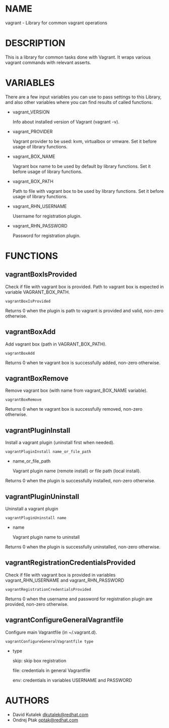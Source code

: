 # NAME

vagrant - Library for common vagrant operations

# DESCRIPTION

This is a library for common tasks done with Vagrant.
It wraps various vagrant commands with relevant asserts.

# VARIABLES

There are a few input variables you can use to pass settings to this Library,
and also other variables where you can find results of called functions.

- vagrant\_VERSION

    Info about installed version of Vagrant (vagrant -v). 

- vagrant\_PROVIDER

    Vagrant provider to be used: kvm, virtualbox or vmware.
    Set it before usage of library functions.

- vagrant\_BOX\_NAME

    Vagrant box name to be used by default by library functions.
    Set it before usage of library functions.

- vagrant\_BOX\_PATH

    Path to file with vagrant box to be used by library functions.
    Set it before usage of library functions.

- vagrant\_RHN\_USERNAME

    Username for registration plugin.

- vagrant\_RHN\_PASSWORD

    Password for registration plugin.

# FUNCTIONS

## vagrantBoxIsProvided

Check if file with vagrant box is provided. Path to vagrant box is expected in variable VAGRANT\_BOX\_PATH.

    vagrantBoxIsProvided

Returns 0 when the plugin is path to vagrant is provided and valid, non-zero otherwise.

## vagrantBoxAdd

Add vagrant box (path in VAGRANT\_BOX\_PATH).

    vagrantBoxAdd

Returns 0 when te vagrant box is successfully added, non-zero otherwise.

## vagrantBoxRemove

Remove vagrant box (with name from vagrant\_BOX\_NAME variable).

    vagrantBoxRemove

Returns 0 when te vagrant box is successfully removed, non-zero otherwise.

## vagrantPluginInstall

Install a vagrant plugin (uninstall first when needed).

    vagrantPluginInstall name_or_file_path

- name\_or\_file\_path

    Vagrant plugin name (remote install) or file path (local install).

Returns 0 when the plugin is successfully installed, non-zero otherwise.

## vagrantPluginUninstall

Uninstall a vagrant plugin

    vagrantPluginUninstall name

- name

    Vagrant plugin name to uninstall

Returns 0 when the plugin is successfully uninstalled, non-zero otherwise.

## vagrantRegistrationCredentialsProvided

Check if file with vagrant box is provided in variables vagrant\_RHN\_USERNAME and vagrant\_RHN\_PASSWORD

    vagrantRegistrationCredentialsProvided

Returns 0 when the username and password for registration plugin are provided, non-zero otherwise.

## vagrantConfigureGeneralVagrantfile 

Configure main Vagrantfile (in ~/.vagrant.d).

    vagrantConfigureGeneralVagrantfile type

- type

    skip: skip box registration

    file: credentials in general Vagrantfile

    env: credentials in variables USERNAME and PASSWORD

# AUTHORS

- David Kutalek <dkutalek@redhat.com>
- Ondrej Ptak <optak@redhat.com>
